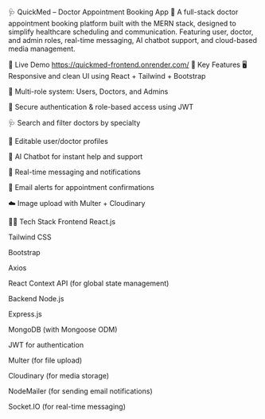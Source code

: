 🩺 QuickMed – Doctor Appointment Booking App
🚀 A full-stack doctor appointment booking platform built with the MERN stack, designed to simplify healthcare scheduling and communication. Featuring user, doctor, and admin roles, real-time messaging, AI chatbot support, and cloud-based media management.

🔗 Live Demo
https://quickmed-frontend.onrender.com/
📌 Key Features
🖥️ Responsive and clean UI using React + Tailwind + Bootstrap

👤 Multi-role system: Users, Doctors, and Admins

🔐 Secure authentication & role-based access using JWT

🩺 Search and filter doctors by specialty

📝 Editable user/doctor profiles

🤖 AI Chatbot for instant help and support

💬 Real-time messaging and notifications

📧 Email alerts for appointment confirmations

☁️ Image upload with Multer + Cloudinary

🧑‍💻 Tech Stack
Frontend
React.js

Tailwind CSS

Bootstrap

Axios

React Context API (for global state management)

Backend
Node.js

Express.js

MongoDB (with Mongoose ODM)

JWT for authentication

Multer (for file upload)

Cloudinary (for media storage)

NodeMailer (for sending email notifications)

Socket.IO (for real-time messaging)

